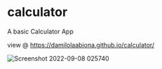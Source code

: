 # calculator
A basic Calculator App

view @ https://damilolaabiona.github.io/calculator/





![Screenshot 2022-09-08 025740](https://user-images.githubusercontent.com/99470227/189016866-9da7f373-96c8-4a06-8d78-cc55995b700e.jpg)
